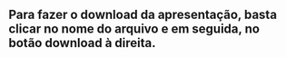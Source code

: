 <h2>Para fazer o download da apresentação, basta clicar no nome do arquivo e em seguida, no botão download à direita.</h2>
